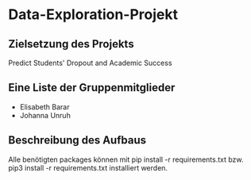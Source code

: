 # Data-Exploration-Projekt

## Zielsetzung des Projekts

Predict Students' Dropout and Academic Success

## Eine Liste der Gruppenmitglieder

- Elisabeth Barar
- Johanna Unruh

## Beschreibung des Aufbaus

Alle benötigten packages können mit pip install -r requirements.txt bzw. pip3 install -r requirements.txt installiert werden.

